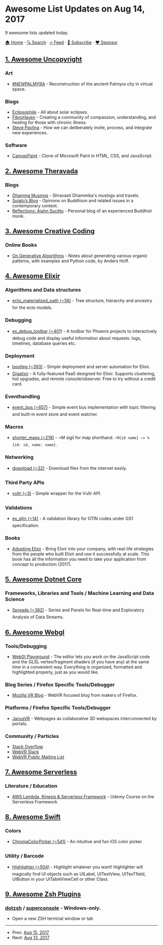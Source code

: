 # Awesome List Updates on Aug 14, 2017

9 awesome lists updated today.

[🏠 Home](/README.md) · [🔍 Search](https://www.trackawesomelist.com/search/) · [🔥 Feed](https://www.trackawesomelist.com/rss.xml) · [📮 Subscribe](https://trackawesomelist.us17.list-manage.com/subscribe?u=d2f0117aa829c83a63ec63c2f&id=36a103854c) · [❤️  Sponsor](https://github.com/sponsors/theowenyoung)



## [1. Awesome Uncopyright](/content/johnjago/awesome-uncopyright/README.md)

### Art

*   [#NEWPALMYRA](http://www.newpalmyra.org/) - Reconstruction of the ancient Palmyra city in virtual space.

### Blogs

*   [Eclipsophile](http://eclipsophile.com/) - All about solar eclipses.
*   [FibroHaven](http://www.fibrohaven.com/uncopyright/) - Creating a community of compassion, understanding, and healing for those with chronic illness.
*   [Steve Pavlina](http://www.stevepavlina.com/uncopyright-notice/) - How we can deliberately invite, process, and integrate new experiences.

### Software

*   [CanvasPaint](http://sigilmaster.com/) - Clone of Microsoft Paint in HTML, CSS, and JavaScript.

## [2. Awesome Theravada](/content/johnjago/awesome-theravada/README.md)

### Blogs

*   [Dhamma Musings](https://sdhammika.blogspot.com/) - Shravasti Dhammika's musings and travels.
*   [Sujato’s Blog](https://sujato.wordpress.com/) - Opinions on Buddhism and related issues in a contemporary context.
*   [Reflections: Ajahn Sucitto](https://sucitto.blogspot.com/) - Personal blog of an experienced Buddhist monk.

## [3. Awesome Creative Coding](/content/terkelg/awesome-creative-coding/README.md)

### Online Books

*   [On Generative Algorithms](http://inconvergent.net/generative/) - Notes about generating various organic patterns, with examples and Python code, by Anders Hoff.

## [4. Awesome Elixir](/content/h4cc/awesome-elixir/README.md)

### Algorithms and Data structures

*   [ecto\_materialized\_path (⭐56)](https://github.com/asiniy/ecto_materialized_path) - Tree structure, hierarchy and ancestry for the ecto models.

### Debugging

*   [ex\_debug\_toolbar (⭐401)](https://github.com/kagux/ex_debug_toolbar) - A toolbar for Phoenix projects to interactively debug code and display useful information about requests: logs, timelines, database queries etc.

### Deployment

*   [bootleg (⭐393)](https://github.com/labzero/bootleg) - Simple deployment and server automation for Elixir.
*   [Gigalixir](https://www.gigalixir.com) - A fully-featured PaaS designed for Elixir. Supports clustering, hot upgrades, and remote console/observer. Free to try without a credit card.

### Eventhandling

*   [event\_bus (⭐657)](https://github.com/mustafaturan/event_bus) - Simple event bus implementation with topic filtering and built-in event store and event watcher.

### Macros

*   [shorter\_maps (⭐219)](https://github.com/meyercm/shorter_maps) - \~M sigil for map shorthand. `~M{id name} ~> %{id: id, name: name}`.

### Networking

*   [download (⭐32)](https://github.com/asiniy/download) - Download files from the internet easily.

### Third Party APIs

*   [vultr (⭐3)](https://github.com/avitex/elixir-vultr) - Simple wrapper for the Vultr API.

### Validations

*   [ex\_gtin (⭐14)](https://github.com/kickinespresso/ex_gtin) - A validation library for GTIN codes under GS1 specification.

### Books

*   [Adopting Elixir](https://pragprog.com/book/tvmelixir/adopting-elixir) - Bring Elixir into your company, with real-life strategies from the people who built Elixir and use it successfully at scale. This book has all the information you need to take your application from concept to production (2017).

## [5. Awesome Dotnet Core](/content/thangchung/awesome-dotnet-core/README.md)

### Frameworks, Libraries and Tools / Machine Learning and Data Science

*   [Spreads (⭐382)](https://github.com/Spreads/Spreads/) - Series and Panels for Real-time and Exploratory Analysis of Data Streams.

## [6. Awesome Webgl](/content/sjfricke/awesome-webgl/README.md)

### Tools/Debugging

*   [WebGl Playground](http://jessevdk.github.io/webgl-play/) - The editor lets you work on the JavaScript code and the GLSL vertex/fragment shaders (if you have any) at the same time in a convenient way. Everything is organized, formatted and highlighted properly, just as you would like.

### Blog Series / Firefox Specific Tools/Debugger

*   [Mozilla VR Blog](https://blog.mozvr.com/) - WebVR focused blog from makers of Firefox.

### Platforms / Firefox Specific Tools/Debugger

*   [JanusVR](https://janusvr.com/) - Webpages as collaborative 3D webspaces interconnected by portals.

### Community / Particles

*   [Stack Overflow](https://stackoverflow.com/questions/tagged/webgl)
*   [WebVR Slack](http://webvr-slack.herokuapp.com/)
*   [WebVR Public Mailing List](https://lists.w3.org/Archives/Public/public-webvr/)

## [7. Awesome Serverless](/content/pmuens/awesome-serverless/README.md)

### Literature / Education

*   [AWS Lambda, Kinesis & Serverless Framework](https://www.udemy.com/code-along-aws-lambda-kinesis-serverless-framework/) - Udemy Course on the Serverless Framework.

## [8. Awesome Swift](/content/matteocrippa/awesome-swift/README.md)

### Colors

*   [ChromaColorPicker (⭐541)](https://github.com/joncardasis/ChromaColorPicker) - An intuitive and fun iOS color picker.

### Utility / Barcode

*   [Highlighter (⭐934)](https://github.com/younatics/Highlighter) - Highlight whatever you want! Highlighter will magically find UI objects such as UILabel, UITextView, UITexTfield, UIButton in your UITableViewCell or other Class.

## [9. Awesome Zsh Plugins](/content/unixorn/awesome-zsh-plugins/README.md)

### [dotzsh](https://github.com/dotphiles/dotzsh) / [superconsole](https://github.com/alexchmykhalo/superconsole) - Windows-only.

*   Open a new ZSH terminal window or tab

---

- Prev: [Aug 15, 2017](/content/2017/08/15/README.md)
- Next: [Aug 13, 2017](/content/2017/08/13/README.md)